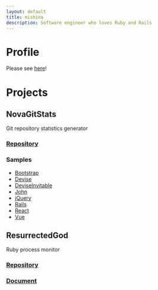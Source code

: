 ```yaml
---
layout: default
title: mishina
description: Software engineer who loves Ruby and Rails
---
```


# Profile

Please see [here](https://github.com/mishina2228)!

# Projects

## NovaGitStats

Git repository statistics generator

### [Repository](https://github.com/mishina2228/nova_git_stats)
### Samples

- [Bootstrap](https://mishina2228.github.io/nova_git_stats_sample/bootstrap)
- [Devise](https://mishina2228.github.io/nova_git_stats_sample/devise)
- [DeviseInvitable](https://mishina2228.github.io/nova_git_stats_sample/devise_invitable)
- [John](https://mishina2228.github.io/nova_git_stats_sample/john)
- [jQuery](https://mishina2228.github.io/nova_git_stats_sample/jquery)
- [Rails](https://mishina2228.github.io/nova_git_stats_sample/rails)
- [React](https://mishina2228.github.io/nova_git_stats_sample/react)
- [Vue](https://mishina2228.github.io/nova_git_stats_sample/vue)

## ResurrectedGod

Ruby process monitor

### [Repository](https://github.com/mishina2228/resurrected_god)
### [Document](https://mishina2228.github.io/resurrected_god/)
